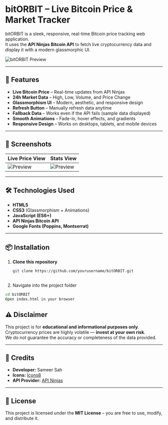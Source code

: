 # bitORBIT – Live Bitcoin Price & Market Tracker

bitORBIT is a sleek, responsive, real-time Bitcoin price tracking web application.  
It uses the **API Ninjas Bitcoin API** to fetch live cryptocurrency data and display it with a modern glassmorphic UI.

![bitORBIT Preview](https://img.icons8.com/?size=100&id=AGya1Ob0hYWS&format=png&color=000000)

---

## 🚀 Features

- **Live Bitcoin Price** – Real-time updates from API Ninjas  
- **24h Market Data** – High, Low, Volume, and Price Change  
- **Glassmorphism UI** – Modern, aesthetic, and responsive design  
- **Refresh Button** – Manually refresh data anytime  
- **Fallback Data** – Works even if the API fails (sample data displayed)  
- **Smooth Animations** – Fade-in, hover effects, and gradients  
- **Responsive Design** – Works on desktops, tablets, and mobile devices

---

## 📸 Screenshots

| Live Price View | Stats View |
|-----------------|------------|
| ![Preview](https://via.placeholder.com/400x250?text=Live+Price) | ![Preview](https://via.placeholder.com/400x250?text=Stats) |

---

## 🛠️ Technologies Used

- **HTML5**
- **CSS3** (Glassmorphism + Animations)
- **JavaScript (ES6+)**
- **API Ninjas Bitcoin API**
- **Google Fonts (Poppins, Montserrat)**

---

## 📦 Installation

1. **Clone this repository**
   ```bash
   git clone https://github.com/yourusername/bitORBIT.git
  

2. Navigate into the project folder

``` bash
cd bitORBIT
Open index.html in your browser
```

## ⚠️ Disclaimer
This project is for **educational and informational purposes only**.  
Cryptocurrency prices are highly volatile — **invest at your own risk**.  
We do not guarantee the accuracy or completeness of the data provided.

---

## 💙 Credits
- **Developer:** Sameer Sah  
- **Icons:** [Icons8](https://icons8.com)  
- **API Provider:** [API Ninjas](https://api-ninjas.com/)

---

## 📄 License
This project is licensed under the **MIT License** – you are free to use, modify, and distribute it.

